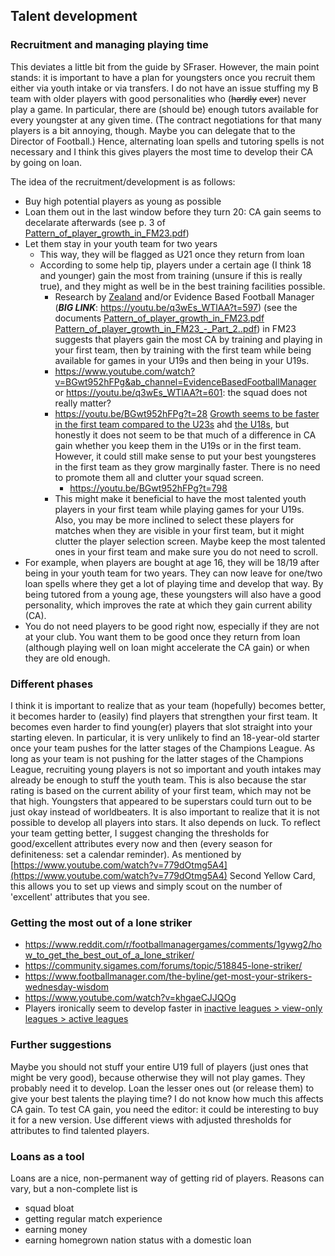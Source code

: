 ## Talent development
### Recruitment and managing playing time
This deviates a little bit from the guide by SFraser. However, the main point stands: it is important to have a plan for youngsters once you recruit them either via youth intake or via transfers. I do not have an issue stuffing my B team with older players with good personalities who (~~hardly~~ ~~ever~~) never play a game. In particular, there are (should be) enough tutors available for every youngster at any given time. (The contract negotiations for that many players is a bit annoying, though. Maybe you can delegate that to the Director of Football.) Hence, alternating loan spells and tutoring spells is not necessary and I think this gives players the most time to develop their CA by going on loan.

The idea of the recruitment/development is as follows:
- Buy high potential players as young as possible
- Loan them out in the last window before they turn 20: CA gain seems to decelarate afterwards (see p. 3 of [Pattern_of_player_growth_in_FM23.pdf](https://github.com/Faltawn/football-manager-processified/files/11814988/Pattern_of_player_growth_in_FM23.pdf))
- Let them stay in your youth team for two years
	- This way, they will be flagged as U21 once they return from loan
	- According to some help tip, players under a certain age (I think 18 and younger) gain the most from training (unsure if this is really true), and they might as well be in the best training facilities possible.
		- Research by [Zealand](https://www.youtube.com/watch?v=xX959X9w_1Q&ab_channel=Zealand) and/or Evidence Based Football Manager (***BIG LINK***: https://youtu.be/q3wEs_WTlAA?t=597) (see the documents [Pattern_of_player_growth_in_FM23.pdf](https://github.com/Faltawn/football-manager-processified/files/11814988/Pattern_of_player_growth_in_FM23.pdf)
[Pattern_of_player_growth_in_FM23_-_Part_2..pdf](https://github.com/Faltawn/football-manager-processified/files/11814987/Pattern_of_player_growth_in_FM23_-_Part_2.pdf)) in FM23 suggests that players gain the most CA by training and playing in your first team, then by training with the first team while being available for games in your U19s and then being in your U19s.
		- https://www.youtube.com/watch?v=BGwt952hFPg&ab_channel=EvidenceBasedFootballManager or https://youtu.be/q3wEs_WTlAA?t=601: the squad does not really matter?
  		- https://youtu.be/BGwt952hFPg?t=28 [Growth seems to be faster in the first team compared to the U23s](https://youtu.be/BGwt952hFPg?t=735) ahd [the U18s](https://youtu.be/BGwt952hFPg?t=782), but honestly it does not seem to be that much of a difference in CA gain whether you keep them in the U19s or in the first team. However, it could still make sense to put your best youngsteres in the first team as they grow marginally faster. There is no need to promote them all and clutter your squad screen.
      		- https://youtu.be/BGwt952hFPg?t=798
		- This might make it beneficial to have the most talented youth players in your first team while playing games for your U19s. Also, you may be more inclined to select these players for matches when they are visible in your first team, but it might clutter the player selection screen. Maybe keep the most talented ones in your first team and make sure you do not need to scroll.
- For example, when players are bought at age 16, they will be 18/19 after being in your youth team for two years. They can now leave for one/two loan spells where they get a lot of playing time and develop that way. By being tutored from a young age, these youngsters will also have a good personality, which improves the rate at which they gain current ability (CA).
- You do not need players to be good right now, especially if they are not at your club. You want them to be good once they return from loan (although playing well on loan might accelerate the CA gain) or when they are old enough.
  
### Different phases
I think it is important to realize that as your team (hopefully) becomes better, it becomes harder to (easily) find players that strengthen your first team. It becomes even harder to find young(er) players that slot straight into your starting eleven. In particular, it is very unlikely to find an 18-year-old starter once your team pushes for the latter stages of the Champions League.
As long as your team is not pushing for the latter stages of the Champions League, recruiting young players is not so important and youth intakes may already be enough
 to stuff the youth team. This is also because the star rating is based on the current ability of your first team, which may not be that high. Youngsters that appeared to be superstars could turn out to be just okay instead of worldbeaters.
It is also important to realize that it is not possible to develop all players into stars. It also depends on luck.
To reflect your team getting better, I suggest changing the thresholds for good/excellent attributes every now and then (every season for definiteness: set a calendar reminder). As mentioned by [https://www.youtube.com/watch?v=779dOtmg5A4](https://www.youtube.com/watch?v=779dOtmg5A4) Second Yellow Card, this allows you to set up views and simply scout on the number of 'excellent' attributes that you see.

### Getting the most out of a lone striker
- https://www.reddit.com/r/footballmanagergames/comments/1gywg2/how_to_get_the_best_out_of_a_lone_striker/
- https://community.sigames.com/forums/topic/518845-lone-striker/
- https://www.footballmanager.com/the-byline/get-most-your-strikers-wednesday-wisdom
- https://www.youtube.com/watch?v=khgaeCJJQOg
- Players ironically seem to develop faster in [inactive leagues > view-only leagues > active leagues](https://youtu.be/RwTSamdwi_E?t=1069)

### Further suggestions
Maybe you should not stuff your entire U19 full of players (just ones that might be very good), because otherwise they will not play games. They probably need it to develop.
Loan the lesser ones out (or release them) to give your best talents the playing time? I do not know how much this affects CA gain.
To test CA gain, you need the editor: it could be interesting to buy it for a new version.
Use different views with adjusted thresholds for attributes to find talented players.

### Loans as a tool
Loans are a nice, non-permanent way of getting rid of players. Reasons can vary, but a non-complete list is
- squad bloat
- getting regular match experience
- earning money
- earning homegrown nation status with a domestic loan
